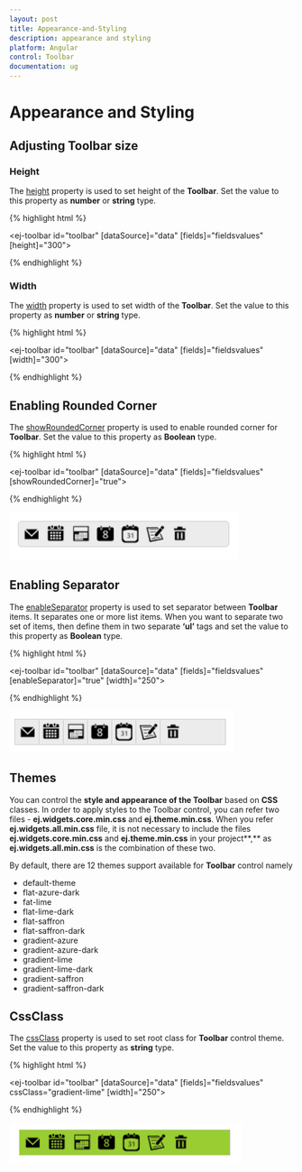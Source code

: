 ```yaml
---
layout: post
title: Appearance-and-Styling
description: appearance and styling 
platform: Angular
control: Toolbar
documentation: ug
---
```


# Appearance and Styling 

## Adjusting Toolbar size

### Height

The [height](https://help.syncfusion.com/api/js/ejtoolbar#members:height) property is used to set height of the **Toolbar**. Set the value to this property as **number** or **string** type.

{% highlight html %}

<ej-toolbar id="toolbar" [dataSource]="data" [fields]="fieldsvalues" [height]="300"></ej-toolbar>
   
{% endhighlight %}

### Width

The [width](https://help.syncfusion.com/api/js/ejtoolbar#members:width) property is used to set width of the **Toolbar**. Set the value to this property as **number** or **string** type.

{% highlight html %}

<ej-toolbar id="toolbar" [dataSource]="data" [fields]="fieldsvalues" [width]="300"></ej-toolbar>

{% endhighlight %}

## Enabling Rounded Corner 

The [showRoundedCorner](https://help.syncfusion.com/api/js/ejtoolbar#members:showroundedcorner) property is used to enable rounded corner for **Toolbar**. Set the value to this property as **Boolean** type.

{% highlight html %}

<ej-toolbar id="toolbar" [dataSource]="data" [fields]="fieldsvalues" [showRoundedCorner]="true"></ej-toolbar>

{% endhighlight %}

![](Appearance-and-Styling_images/Appearance-and-Styling_img1.png)


## Enabling Separator 

The [enableSeparator](https://help.syncfusion.com/api/js/ejtoolbar#members:enableseparator) property is used to set separator between **Toolbar** items. It separates one or more list items. When you want to separate two set of items, then define them in two separate **‘ul’** tags and set the value to this property as **Boolean** type.

{% highlight html %}

<ej-toolbar id="toolbar" [dataSource]="data" [fields]="fieldsvalues" [enableSeparator]="true" [width]="250"></ej-toolbar>

{% endhighlight %}

![](Appearance-and-Styling_images/Appearance-and-Styling_img2.png)

## Themes

You can control the **style and appearance of the Toolbar** based on **CSS** classes. In order to apply styles to the Toolbar control, you can refer two files - **ej.widgets.core.min.css** and **ej.theme.min.css**. When you refer **ej.widgets.all.min.css** file, it is not necessary to include the files **ej.widgets.core.min.css** and **ej.theme.min.css** in your project**,** as **ej.widgets.all.min.css** is the combination of these two. 

By default, there are 12 themes support available for **Toolbar** control namely

* default-theme
* flat-azure-dark
* fat-lime
* flat-lime-dark
* flat-saffron
* flat-saffron-dark
* gradient-azure
* gradient-azure-dark
* gradient-lime
* gradient-lime-dark
* gradient-saffron
* gradient-saffron-dark

## CssClass 

The [cssClass](https://help.syncfusion.com/api/js/ejtoolbar#members:cssclass) property is used to set root class for **Toolbar** control theme. Set the value to this property as **string** type.

{% highlight html %}
      
<ej-toolbar id="toolbar" [dataSource]="data" [fields]="fieldsvalues" cssClass="gradient-lime" [width]="250"></ej-toolbar>

<style>
    .gradient-lime {
        background-color: green;
    }
</style>

{% endhighlight %}

![](Appearance-and-Styling_images/Appearance-and-Styling_img3.png)